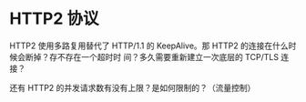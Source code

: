 # HTTP2 协议

HTTP2 使用多路复用替代了 HTTP/1.1 的 KeepAlive。那 HTTP2 的连接在什么时候会断掉？存不存在一个超时时
间？多久需要重新建立一次底层的 TCP/TLS 连接？

还有 HTTP2 的并发请求数有没有上限？是如何限制的？（流量控制）
